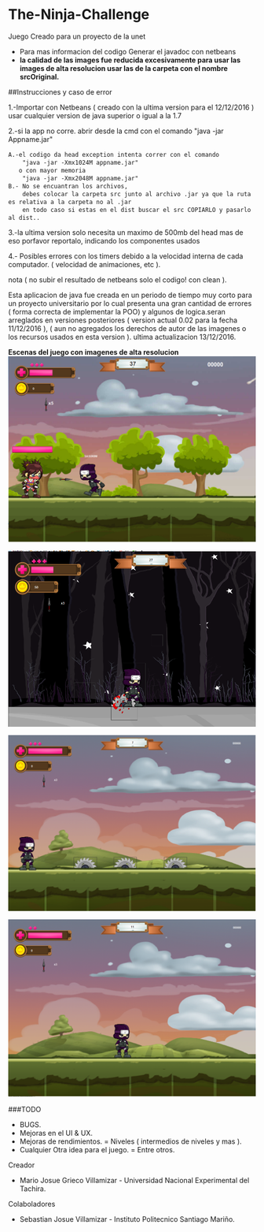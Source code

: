 # The-Ninja-Challenge
Juego Creado para un proyecto de la unet 
- Para mas informacion del codigo Generar el javadoc con netbeans
- **la calidad de las images fue reducida excesivamente para usar las images de alta resolucion usar las de la carpeta con el nombre
srcOriginal.**

##Instrucciones y caso de error 

1.-Importar con Netbeans ( creado con la ultima version para el 12/12/2016 ) usar cualquier version de java superior o igual a la 1.7


2.-si la app no corre. abrir desde la cmd con el comando "java -jar Appname.jar"
	
	A.-el codigo da head exception intenta correr con el comando 
		"java -jar -Xmx1024M appname.jar"
	   o con mayor memoria 
		"java -jar -Xmx2048M appname.jar"
	B.- No se encuantran los archivos,
		debes colocar la carpeta src junto al archivo .jar ya que la ruta es relativa a la carpeta no al .jar
		en todo caso si estas en el dist buscar el src COPIARLO y pasarlo al dist..

3.-la ultima version solo necesita un maximo de 500mb del head mas de eso porfavor reportalo, indicando los componentes usados

4.- Posibles errores con los timers debido a la velocidad interna de cada computador. ( velocidad de animaciones, etc ).

nota ( no subir el resultado de netbeans solo el codigo! con clean ).



Esta aplicacion de java fue creada en un periodo de tiempo muy corto
para un proyecto universitario por lo cual presenta una gran cantidad de errores ( forma correcta de implementar la POO)
y algunos de logica.seran arreglados en versiones posteriores ( version actual 0.02 para la fecha 11/12/2016 ),
( aun no agregados los derechos de autor de las imagenes o los recursos usados en esta version ).
ultima actualizacion 13/12/2016.

**Escenas del juego con imagenes de alta resolucion**
![Alt text](/1.png "Level del Juego")

![Alt text](/2.png "Level del Juego")

![Alt text](/3.png "Level del Juego")

![Alt text](/4.png "Level del Juego")


###TODO
 - BUGS.
 - Mejoras en el UI & UX.
 - Mejoras de rendimientos.
 = Niveles ( intermedios de niveles y mas ). 
 - Cualquier Otra idea para el juego.
 = Entre otros.

Creador

 - Mario Josue Grieco Villamizar - Universidad Nacional Experimental del Tachira. 
 
Colaboladores

 - Sebastian Josue Villamizar  - Instituto Politecnico Santiago Mariño.
